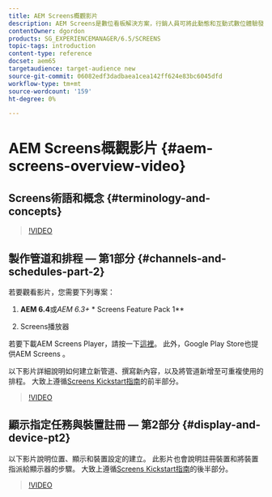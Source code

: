 ```yaml
---
title: AEM Screens概觀影片
description: AEM Screens是數位看板解決方案，行銷人員可將此動態和互動式數位體驗發佈至不同型別的熒幕。
contentOwner: dgordon
products: SG_EXPERIENCEMANAGER/6.5/SCREENS
topic-tags: introduction
content-type: reference
docset: aem65
targetaudience: target-audience new
source-git-commit: 06082edf3dadbaea1cea142ff624e83bc6045dfd
workflow-type: tm+mt
source-wordcount: '159'
ht-degree: 0%

---
```



# AEM Screens概觀影片 {#aem-screens-overview-video}

## Screens術語和概念 {#terminology-and-concepts}

>[!VIDEO](https://video.tv.adobe.com/v/21353?quality=9)


## 製作管道和排程 — 第1部分 {#channels-and-schedules-part-2}

若要觀看影片，您需要下列專案：

1. **AEM 6.4**&#x200B;或&#x200B;**AEM 6.3*+ &#x200B;** Screens Feature Pack 1**

1. Screens播放器

若要下載AEM Screens Player，請按一下[這裡](https://download.macromedia.com/screens/)。 此外，Google Play Store也提供AEM Screens 。<!-- LINK IS 404 WITH NO SUITABLE REPLACEMENT See [Installing and Configuring Screens](https://helpx.adobe.com/experience-manager/6-4/help/sites-deploying/configuring-screens-introduction.html) for more details. -->

以下影片詳細說明如何建立新管道、撰寫新內容，以及將管道新增至可重複使用的排程。 大致上遵循[Screens Kickstart指南](kickstart-for-aem-screens.md)的前半部分。

>[!VIDEO](https://video.tv.adobe.com/v/21387?quality=9)

## 顯示指定任務與裝置註冊 — 第2部分 {#display-and-device-pt2}

以下影片說明位置、顯示和裝置設定的建立。 此影片也會說明註冊裝置和將裝置指派給顯示器的步驟。 大致上遵循[Screens Kickstart指南](kickstart-for-aem-screens.md)的後半部分。

>[!VIDEO](https://video.tv.adobe.com/v/21411?quality=9)

